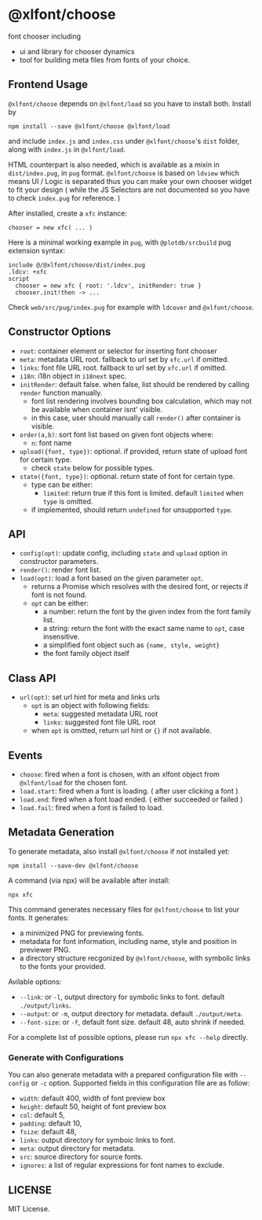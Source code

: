 # @xlfont/choose

font chooser including

 - ui and library for chooser dynamics
 - tool for building meta files from fonts of your choice.


## Frontend Usage

`@xlfont/choose` depends on `@xlfont/load` so you have to install both. Install by

    npm install --save @xlfont/choose @xlfont/load

and include `index.js` and `index.css` under `@xlfont/choose`'s `dist` folder, along with `index.js` in `@xlfont/load`.

HTML counterpart is also needed, which is available as a mixin in `dist/index.pug`, in `pug` format. `@xlfont/choose` is based on `ldview` which means UI / Logic is separated thus you can make your own chooser widget to fit your design ( while the JS Selectors are not documented so you have to check `index.pug` for reference. )

After installed, create a `xfc` instance:

    chooser = new xfc( ... )

Here is a minimal working example in `pug`, with `@plotdb/srcbuild` pug extension syntax:

    include @/@xlfont/choose/dist/index.pug
    .ldcv: +xfc
    script
      chooser = new xfc { root: '.ldcv', initRender: true }
      chooser.init!then -> ...


Check `web/src/pug/index.pug` for example with `ldcover` and `@xlfont/choose`.


## Constructor Options

 - `root`: container element or selector for inserting font chooser
 - `meta`: metadata URL root. fallback to url set by `xfc.url` if omitted.
 - `links`: font file URL root. fallback to url set by `xfc.url` if omitted.
 - `i18n`: i18n object in `i18next` spec.
 - `initRender`: default false. when false, list should be rendered by calling `render` function manually.
   - font list rendering involves bounding box calculation, which may not be available when container isnt' visible.
   - in this case, user should manually call `render()` after container is visible.
 - `order(a,b)`: sort font list based on given font objects where:
   - `n`: font name
 - `upload({font, type})`: optional. if provided, return state of upload font for certain type.
   - check `state` below for possible types.
 - `state({font, type})`: optional. return state of font for certain type.
   - type can be either:
     - `limited`: return true if this font is limited. default `limited` when `type` is omitted.
   - if implemented, should return `undefined` for unsupported `type`.


## API

 - `config(opt)`: update config, including `state` and `upload` option in constructor parameters.
 - `render()`: render font list.
 - `load(opt)`: load a font based on the given parameter `opt`.
   - returns a Promise which resolves with the desired font, or rejects if font is not found.
   - `opt` can be either:
     - a number: return the font by the given index from the font family list.
     - a string: return the font with the exact same name to `opt`, case insensitive.
     - a simplified font object such as `{name, style, weight}`
     - the font family object itself


## Class API

 - `url(opt)`: set url hint for meta and links urls
   - `opt` is an object with following fields:
     - `meta`: suggested metadata URL root
     - `links`: suggested font file URL root
   - when `opt` is omitted, return url hint or `{}` if not available.


## Events

 - `choose`: fired when a font is chosen, with an xlfont object from `@xlfont/load` for the chosen font.
 - `load.start`: fired when a font is loading. ( after user clicking a font )
 - `load.end`: fired when a font load ended. ( either succeeded or failed )
 - `load.fail`: fired when a font is failed to load.


## Metadata Generation

To generate metadata, also install `@xlfont/choose` if not installed yet:

    npm install --save-dev @xlfont/choose

A command (via npx) will be available after install:

    npx xfc

This command generates necessary files for `@xlfont/choose` to list your fonts. It generates:

 - a minimized PNG for previewing fonts.
 - metadata for font information, including name, style and position in previewer PNG.
 - a directory structure recgonized by `@xlfont/choose`, with symbolic links to the fonts your provided.

Avilable options:

 - `--link`: or `-l`, output directory for symbolic links to font. default `./output/links`.
 - `--output`: or `-m`, output directory for metadata. default `./output/meta`.
 - `--font-size`: or `-f`, default font size. default 48, auto shrink if needed.

For a complete list of possible options, please run `npx xfc --help` directly.


### Generate  with Configurations

You can also generate metadata with a prepared configuration file with `--config` or `-c` option. Supported fields in this configuration file are as follow:

 - `width`: default 400, width of font preview box
 - `height`: default 50, height of font preview box
 - `col`: default 5,
 - `padding`: default 10,
 - `fsize`: default 48,
 - `links`: output directory for symboic links to font.
 - `meta`: output directory for metadata.
 - `src`: source directory for source fonts.
 - `ignores`: a list of regular expressions for font names to exclude.


## LICENSE

MIT License.

